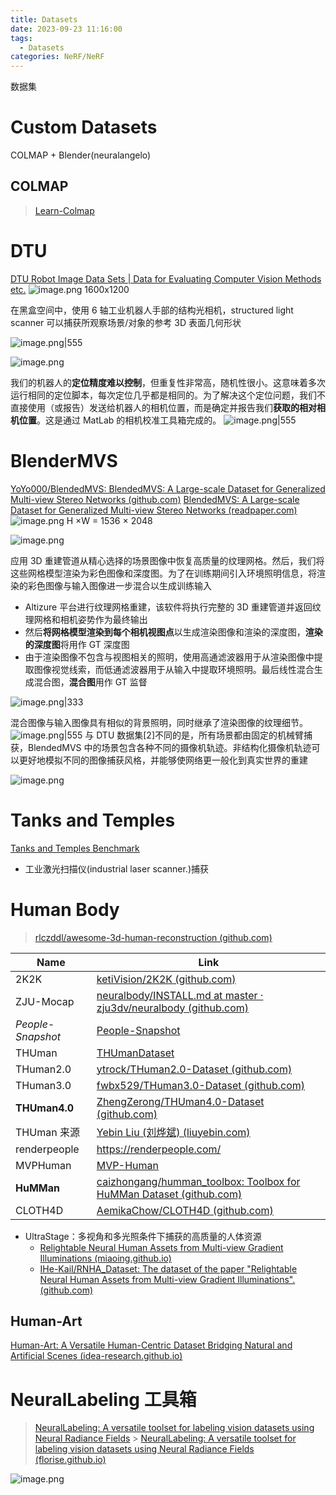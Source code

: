 ```yaml
---
title: Datasets
date: 2023-09-23 11:16:00
tags:
  - Datasets
categories: NeRF/NeRF
---
```


数据集

<!-- more -->

# Custom Datasets

COLMAP + Blender(neuralangelo)

## COLMAP

> [Learn-Colmap](/Learn/Learn-Colmap)

# DTU

[DTU Robot Image Data Sets | Data for Evaluating Computer Vision Methods etc.](http://roboimagedata.compute.dtu.dk/)
![image.png](https://raw.githubusercontent.com/qiyun71/Blog_images/main/pictures/20230923112720.png)
1600x1200

在黑盒空间中，使用 6 轴工业机器人手部的结构光相机，structured light scanner 可以捕获所观察场景/对象的参考 3D 表面几何形状

![image.png|555](https://raw.githubusercontent.com/qiyun71/Blog_images/main/pictures/20230923112501.png)

![image.png](https://raw.githubusercontent.com/qiyun71/Blog_images/main/pictures/20230923112539.png)

我们的机器人的**定位精度难以控制**，但重复性非常高，随机性很小。这意味着多次运行相同的定位脚本，每次定位几乎都是相同的。为了解决这个定位问题，我们不直接使用（或报告）发送给机器人的相机位置，而是确定并报告我们**获取的相对相机位置**。这是通过 MatLab 的相机校准工具箱完成的。
![image.png|555](https://raw.githubusercontent.com/qiyun71/Blog_images/main/pictures/20230923112650.png)

# BlenderMVS

[YoYo000/BlendedMVS: BlendedMVS: A Large-scale Dataset for Generalized Multi-view Stereo Networks (github.com)](https://github.com/YoYo000/BlendedMVS)
[BlendedMVS: A Large-scale Dataset for Generalized Multi-view Stereo Networks (readpaper.com)](https://readpaper.com/pdf-annotate/note?pdfId=4545062112983670785&noteId=1973517268736296192)
![image.png](https://raw.githubusercontent.com/qiyun71/Blog_images/main/pictures/20230923143752.png)
H ×W = 1536 × 2048

![image.png](https://raw.githubusercontent.com/qiyun71/Blog_images/main/pictures/20230923111934.png)

应用 3D 重建管道从精心选择的场景图像中恢复高质量的纹理网格。然后，我们将这些网格模型渲染为彩色图像和深度图。为了在训练期间引入环境照明信息，将渲染的彩色图像与输入图像进一步混合以生成训练输入

- Altizure 平台进行纹理网格重建，该软件将执行完整的 3D 重建管道并返回纹理网格和相机姿势作为最终输出
- 然后**将网格模型渲染到每个相机视图点**以生成渲染图像和渲染的深度图，**渲染的深度图**将用作 GT 深度图
- 由于渲染图像不包含与视图相关的照明，使用高通滤波器用于从渲染图像中提取图像视觉线索，而低通滤波器用于从输入中提取环境照明。最后线性混合生成混合图，**混合图**用作 GT 监督

![image.png|333](https://raw.githubusercontent.com/qiyun71/Blog_images/main/pictures/20230923112434.png)

混合图像与输入图像具有相似的背景照明，同时继承了渲染图像的纹理细节。
![image.png|555](https://raw.githubusercontent.com/qiyun71/Blog_images/main/pictures/20230923112838.png)
与 DTU 数据集[2]不同的是，所有场景都由固定的机械臂捕获，BlendedMVS 中的场景包含各种不同的摄像机轨迹。非结构化摄像机轨迹可以更好地模拟不同的图像捕获风格，并能够使网络更一般化到真实世界的重建

![image.png](https://raw.githubusercontent.com/qiyun71/Blog_images/main/pictures/20230923113119.png)

# Tanks and Temples

[Tanks and Temples Benchmark](https://www.tanksandtemples.org/)

- 工业激光扫描仪(industrial laser scanner.)捕获

# Human Body

> [rlczddl/awesome-3d-human-reconstruction (github.com)](https://github.com/rlczddl/awesome-3d-human-reconstruction#body-1)

| Name              | Link                                                                                                                                              |
| ----------------- | ------------------------------------------------------------------------------------------------------------------------------------------------- |
| 2K2K              | [ketiVision/2K2K (github.com)](https://github.com/ketiVision/2K2K)                                                                                |
| ZJU-Mocap         | [neuralbody/INSTALL.md at master · zju3dv/neuralbody (github.com)](https://github.com/zju3dv/neuralbody/blob/master/INSTALL.md#zju-mocap-dataset) |
| _People-Snapshot_ | [People-Snapshot](https://github.com/zju3dv/neuralbody/blob/master/INSTALL.md#people-snapshot-dataset)                                            |
| THUman            | [THUmanDataset](https://github.com/ZhengZerong/DeepHuman/tree/master/THUmanDataset)                                                               |
| THuman2.0         | [ytrock/THuman2.0-Dataset (github.com)](https://github.com/ytrock/THuman2.0-Dataset)                                                              |
| THuman3.0         | [fwbx529/THuman3.0-Dataset (github.com)](https://github.com/fwbx529/THuman3.0-Dataset)                                                            |
| **THUman4.0**     | [ZhengZerong/THUman4.0-Dataset (github.com)](https://github.com/ZhengZerong/THUman4.0-Dataset)                                                    |
| THUman 来源       | [Yebin Liu (刘烨斌) (liuyebin.com)](http://liuyebin.com/dataset.html)                                                                             |
| renderpeople      | https://renderpeople.com/                                                                                                                         |
| MVPHuman          | [MVP-Human](https://github.com/TingtingLiao/MVPHuman)                                                                                             |
| **HuMMan**        | [caizhongang/humman_toolbox: Toolbox for HuMMan Dataset (github.com)](https://github.com/caizhongang/humman_toolbox)                              |
| CLOTH4D           | [AemikaChow/CLOTH4D (github.com)](https://github.com/AemikaChow/CLOTH4D)                                                                          |

- UltraStage：多视角和多光照条件下捕获的高质量的人体资源
    - [Relightable Neural Human Assets from Multi-view Gradient Illuminations (miaoing.github.io)](https://miaoing.github.io/RNHA/)
    - [IHe-KaiI/RNHA_Dataset: The dataset of the paper "Relightable Neural Human Assets from Multi-view Gradient Illuminations". (github.com)](https://github.com/IHe-KaiI/RNHA_Dataset)


## Human-Art

[Human-Art: A Versatile Human-Centric Dataset Bridging Natural and Artificial Scenes (idea-research.github.io)](https://idea-research.github.io/HumanArt/)

# NeuralLabeling 工具箱

> [NeuralLabeling: A versatile toolset for labeling vision datasets using Neural Radiance Fields](NeuralLabeling.md) > [NeuralLabeling: A versatile toolset for labeling vision datasets using Neural Radiance Fields (florise.github.io)](https://florise.github.io/neural_labeling_web/)

![image.png](https://raw.githubusercontent.com/qiyun71/Blog_images/main/pictures/20230925144627.png)

